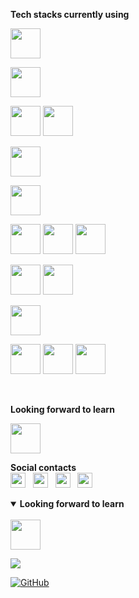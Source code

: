 **Tech stacks currently using**
<br/>

<code><a href="https://angular.io" title="Angular" target="_blank"><img height="48" src="https://www.vectorlogo.zone/logos/angular/angular-ar21.svg"></a></code>

<code><a href="https://www.json.org" title="Json" target="_blank"><img height="48" src="https://www.vectorlogo.zone/logos/json/json-ar21.svg"></a></code>

<code><a href="https://www.javascript.com" target="_blank"><img height="48" src="https://www.vectorlogo.zone/logos/javascript/javascript-ar21.svg"></a></code>
<code><a href="https://www.typescriptlang.org" title="Typescript" target="_blank"><img height="48" src="https://www.vectorlogo.zone/logos/typescriptlang/typescriptlang-icon.svg"></a></code>

<code><a href="https://dotnet.microsoft.com/apps/aspnet" title="AspNet Core" target="_blank"><img height="48" src="https://www.vectorlogo.zone/logos/dotnet/dotnet-horizontal.svg"></a></code>

<code><a href="https://www.mysql.com" target="_blank"><img height="48" src="https://www.vectorlogo.zone/logos/mysql/mysql-ar21.svg"></a></code>

<code><a href="https://www.atlassian.com/it/software/jira" title="Jira" target="_blank"><img height="48" src="https://www.vectorlogo.zone/logos/atlassian_jira/atlassian_jira-ar21.svg"></a></code>
<code><a href="https://bitbucket.org" title="BitBucket" target="_blank"><img height="48" src="https://www.vectorlogo.zone/logos/bitbucket/bitbucket-ar21.svg"></a></code>
<code><a href="https://git-scm.com" title="Git" target="_blank"><img height="48" src="https://www.vectorlogo.zone/logos/git-scm/git-scm-ar21.svg"></a></code>

<code><a href="https://www.jenkins.io" title="Jenkins" target="_blank"><img height="48" src="https://www.vectorlogo.zone/logos/jenkins/jenkins-ar21.svg"></a></code>
<code><a href="https://www.ansible.com" title="Ansible" target="_blank"><img height="48" src="https://www.vectorlogo.zone/logos/ansible/ansible-ar21.svg"></a></code>

<code><a href="https://auth0.com" title="Auth0" target="_blank"><img height="48" src="https://www.vectorlogo.zone/logos/auth0/auth0-ar21.svg"></a></code>

<code><a href="https://aws.amazon.com" title="Amazon Web Services" target="_blank"><img height="48" src="https://www.vectorlogo.zone/logos/microsoft_azure/microsoft_azure-ar21.svg"></a></code>
<code><a href="https://azure.microsoft.com" title="Azure" target="_blank"><img height="48" src="https://www.vectorlogo.zone/logos/amazon_aws/amazon_aws-ar21.svg"></a></code>
<code><a href="https://cloud.google.com" title="Google Cloud" target="_blank"><img height="48" src="https://www.vectorlogo.zone/logos/google_cloud/google_cloud-ar21.svg"></a></code>

<br/>

**Looking forward to learn**
<br/>

<code><a href="https://reactjs.org" title="React" target="_blank"><img height="48" src="https://www.vectorlogo.zone/logos/reactjs/reactjs-ar21.svg"></a></code>



**Social contacts**
<br/>
<a href="https://www.linkedin.com/in/cristian-donati/" title="LinkedIn" target="_blank"><img height="24" src="https://www.vectorlogo.zone/logos/linkedin/linkedin-tile.svg"></a>
&nbsp;
<a href="https://www.facebook.com/Cristian.Donati.1980" title="Facebook" target="_blank"><img height="24" src="https://www.vectorlogo.zone/logos/facebook/facebook-tile.svg"></a>
&nbsp;
<a href="https://www.instagram.com/cris.donati" title="Instagram" target="_blank"><img height="24" src="https://www.vectorlogo.zone/logos/instagram/instagram-tile.svg"></a>
&nbsp;
<a href="https://twitter.com/cristiandonati8" title="Twitter" target="_blank"><img height="24" src="https://www.vectorlogo.zone/logos/twitter/twitter-tile.svg"></a>



<details open>
 <summary><b>Looking forward to learn</b></summary>
<br>  
<code><a href="https://reactjs.org" title="React" target="_blank"><img height="48" src="https://www.vectorlogo.zone/logos/reactjs/reactjs-ar21.svg"></a></code>
</details>

![](https://komarev.com/ghpvc/?username=cristian-donati&color=brightgreen)


<a href="https://github.com/cristian-donati"><img src="https://img.shields.io/github/followers/cristian-donati.svg?label=GitHub&style=social" alt="GitHub"></a>



<!--
### Hi there 👋

**cristian-donati/cristian-donati** is a ✨ _special_ ✨ repository because its `README.md` (this file) appears on your GitHub profile.

Here are some ideas to get you started:

- 🔭 I’m currently working on ...
- 🌱 I’m currently learning ...
- 👯 I’m looking to collaborate on ...
- 🤔 I’m looking for help with ...
- 💬 Ask me about ...
- 📫 How to reach me: ...
- 😄 Pronouns: ...
- ⚡ Fun fact: ...
-->
